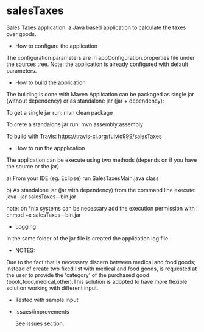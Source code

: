 # salesTaxes
Sales Taxes application: a Java based application to calculate the taxes over goods.

* How to configure the application

The configuration parameters are in appConfiguration.properties file under the sources tree.
Note: the application is already configured with default parameters.

* How to build the application

The building is done with Maven
Application can be packaged as single jar (without dependency) or as standalone jar (jar + dependency):

To get a single jar run:
mvn clean package

To crete a standalone jar run:
mvn assembly:assembly

To build with Travis: https://travis-ci.org/fulvio999/salesTaxes

* How to run the appplication

The application can be execute using two methods (depends on if you have the source or the jar)

a) From your IDE (eg. Eclipse) run SalesTaxesMain.java class

b) As standalone jar (jar with dependency)
from the command line execute:
java -jar salesTaxes-<version>-bin.jar

note: on *nix systems can be necessary add the execution permission with : 
chmod +x salesTaxes-<version>-bin.jar 

* Logging 

In the same folder of the jar file is created the application log file

* NOTES:

Due to the fact that is necessary discern between medical and food goods;
instead of create two fixed list with medical and food goods, is requested at the user to provide the 'category' of the purchased good (book,food,medical,other).This solution is adopted to have more flexible solution working with different input.

* Tested with sample input

* Issues/improvements

  See Issues section.

